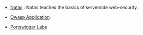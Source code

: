- [Natas](https://overthewire.org/wargames/natas/) : Natas teaches the basics of serverside web-security.


- [Owasp Application](https://github.com/juice-shop/juice-shop)

- [Portswigger Labs](https://portswigger.net/web-security/all-labs)
